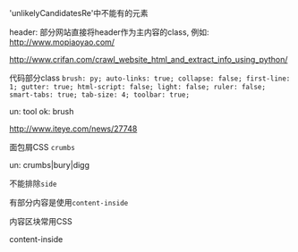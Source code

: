'unlikelyCandidatesRe'中不能有的元素

header: 部分网站直接将header作为主内容的class, 例如: http://www.mopiaoyao.com/

http://www.crifan.com/crawl_website_html_and_extract_info_using_python/

代码部分class `brush: py; auto-links: true; collapse: false; first-line: 1; gutter: true; html-script: false; light: false; ruler: false; smart-tabs: true; tab-size: 4; toolbar: true;`

un: tool
ok: brush

http://www.iteye.com/news/27748

面包屑CSS `crumbs`

un: crumbs|bury|digg

不能排除`side`

有部分内容是使用`content-inside`

内容区块常用CSS

content-inside

